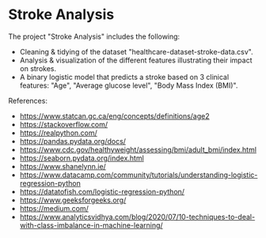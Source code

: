 # Stroke Analysis
The project "Stroke Analysis" includes the following:
   - Cleaning & tidying of the dataset "healthcare-dataset-stroke-data.csv".
   - Analysis & visualization of the different features illustrating their impact on strokes.
   - A binary logistic model that predicts a stroke based on 3 clinical features: "Age", "Average glucose level", "Body Mass Index (BMI)".


References:
- https://www.statcan.gc.ca/eng/concepts/definitions/age2
- https://stackoverflow.com/
- https://realpython.com/
- https://pandas.pydata.org/docs/
- https://www.cdc.gov/healthyweight/assessing/bmi/adult_bmi/index.html
- https://seaborn.pydata.org/index.html
- https://www.shanelynn.ie/
- https://www.datacamp.com/community/tutorials/understanding-logistic-regression-python
- https://datatofish.com/logistic-regression-python/
- https://www.geeksforgeeks.org/
- https://medium.com/
- https://www.analyticsvidhya.com/blog/2020/07/10-techniques-to-deal-with-class-imbalance-in-machine-learning/
